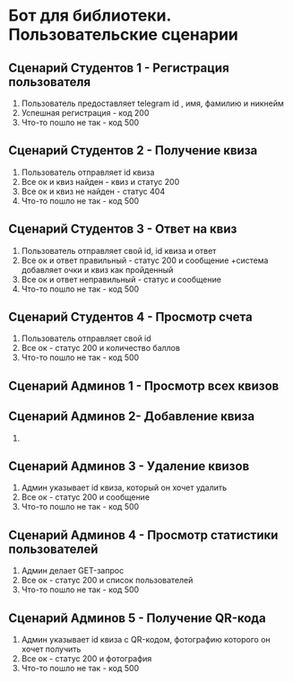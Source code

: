 # Бот для библиотеки. Пользовательские сценарии

## Сценарий Студентов 1 - Регистрация пользователя

1. Пользователь предоставляет telegram id , имя, фамилию и никнейм
2. Успешная регистрация - код 200
3. Что-то пошло не так - код 500

## Сценарий Студентов 2 - Получение квиза

1. Пользователь отправляет id квиза
2. Все ок и квиз найден - квиз и статус 200
3. Все ок и квиз не найден - статус 404
4. Что-то пошло не так - код 500

## Сценарий Студентов 3 - Ответ на квиз

1. Пользователь отправляет свой id, id квиза и ответ
2. Все ок и ответ правильный - статус 200 и сообщение
   +система добавляет очки и квиз как пройденный
3. Все ок и ответ неправильный - статус и сообщение
4. Что-то пошло не так - код 500

## Сценарий Студентов 4 - Просмотр счета

1. Пользователь отправляет свой id
2. Все ок - статус 200 и количество баллов
3. Что-то пошло не так - код 500

## Сценарий Админов 1 - Просмотр всех квизов

## Сценарий Админов 2- Добавление квиза

1.

## Сценарий Админов 3 - Удаление квизов

1. Админ указывает id квиза, который он хочет удалить
2. Все ок - статус 200 и сообщение
3. Что-то пошло не так - код 500

## Сценарий Админов 4 - Просмотр статистики пользователей

1. Админ делает GET-запрос
2. Все ок - статус 200 и список пользователей
3. Что-то пошло не так - код 500

## Сценарий Админов 5 - Получение QR-кода

1. Админ указывает id квиза с QR-кодом, фотографию которого он хочет получить
2. Все ок - статус 200 и фотография
3. Что-то пошло не так - код 500
